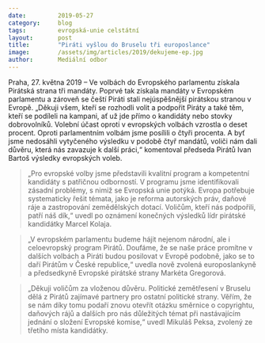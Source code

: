 ```yaml
---
date:         2019-05-27
category:     blog
tags:         evropská-unie celstátní
layout:       post
title:        "Piráti vyšlou do Bruselu tři europoslance"
image:        /assets/img/articles/2019/dekujeme-ep.jpg
author:       Mediální odbor
---
```

 

Praha, 27. května 2019 – Ve volbách do Evropského parlamentu získala Pirátská strana tři mandáty. Poprvé tak získala mandáty v Evropském parlamentu a zároveň se čeští Piráti stali nejúspěšnější pirátskou stranou v Evropě. „Děkuji všem, kteří se rozhodli volit a podpořit Piráty a také těm, kteří se podíleli na kampani, ať už jde přímo o kandidáty nebo stovky dobrovolníků. Volební účast oproti v evropských volbách vzrostla o deset procent. Oproti parlamentním volbám jsme posílili o čtyři procenta. A byť jsme nedosáhli vytyčeného výsledku v podobě čtyř mandátů, voliči nám dali důvěru, která nás zavazuje k další práci,“ komentoval předseda Pirátů Ivan Bartoš výsledky evropských voleb.

> „Pro evropské volby jsme představili kvalitní program a kompetentní kandidáty s patřičnou odborností. V programu jsme identifikovali zásadní problémy, s nimiž se Evropská unie potýká. Evropa potřebuje systematicky řešit témata, jako je reforma autorských práv, daňové ráje a zastropování zemědělských dotací. Voličům, kteří nás podpořili, patří náš dík,“ uvedl po oznámení konečných výsledků lídr pirátské kandidátky Marcel Kolaja.

> „V evropském parlamentu budeme hájit nejenom národní, ale i celoevropský program Pirátů. Doufáme, že se naše práce promítne v dalších volbách a Piráti budou posilovat v Evropě podobně, jako se to daří Pirátům v České republice,“ uvedla nově zvolená europoslankyně a předsedkyně Evropské pirátské strany Markéta Gregorová.

> „Děkuji voličům za vloženou důvěru. Politické zemětřesení v Bruselu dělá z Pirátů zajímavé partnery pro ostatní politické strany. Věřím, že se nám díky tomu podaří znovu otevřít otázku směrnice o copyrightu, daňových rájů a dalších pro nás důležitých témat při nastávajícím jednání o složení Evropské komise,“ uvedl Mikuláš Peksa, zvolený ze třetího místa kandidátky.
